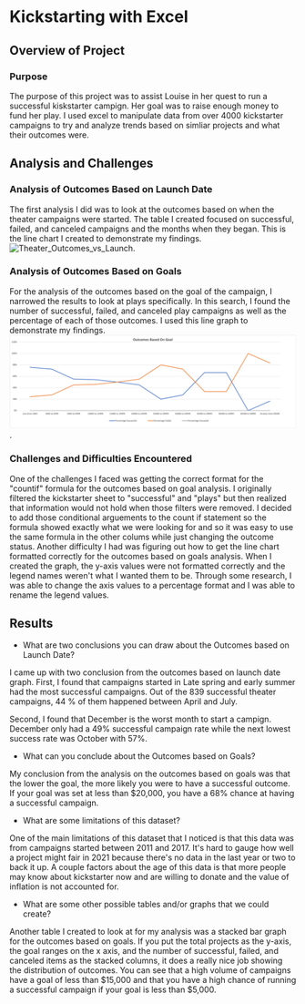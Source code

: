 # Kickstarting with Excel

## Overview of Project

### Purpose

The purpose of this project was to assist Louise in her quest to run a successful kiskstarter campign. Her goal was to raise enough money to fund her play. I used excel to manipulate data from over 4000 kickstarter campaigns to try and analyze trends based on simliar projects and what their outcomes were.

## Analysis and Challenges

### Analysis of Outcomes Based on Launch Date

The first analysis I did was to look at the outcomes based on when the theater campaigns were started. The table I created focused on successful, failed, and canceled campaigns and the months when they began. This is the line chart I created to demonstrate my findings. ![Theater_Outcomes_vs_Launch](/Users/adamschwartz/Desktop/Bootcamp/Crowdfunding_Analysis_Excel/Resources/Theater_Outcomes_vs_Launch.png).

### Analysis of Outcomes Based on Goals

For the analysis of the outcomes based on the goal of the campaign, I narrowed the results to look at plays specifically. In this search, I found the number of successful, failed, and canceled play campaigns as well as the percentage of each of those outcomes. I used this line graph to demonstrate my findings. ![Outcomes_vs_Goals](/Outcomes_vs_Goals.png).

### Challenges and Difficulties Encountered

One of the challenges I faced was getting the correct format for the "countif" formula for the outcomes based on goal analysis. I originally filtered the kickstarter sheet to "successful" and "plays" but then realized that information would not hold when those filters were removed. I decided to add those conditional arguements to the count if statement so the formula showed exactly what we were looking for and so it was easy to use the same formula in the other colums while just changing the outcome status. Another difficulty I had was figuring out how to get the line chart formatted correctly for the outcomes based on goals analysis. When I created the graph, the y-axis values were not formatted correctly and the legend names weren't what I wanted them to be. Through some research, I was able to change the axis values to a percentage format and I was able to rename the legend values.

## Results

- What are two conclusions you can draw about the Outcomes based on Launch Date?

I came up with two conclusion from the outcomes based on launch date graph. First, I found that campaigns started in Late spring and early summer had the most successful campaigns. Out of the 839 successful theater campaigns, 44 % of them happened between April and July.

Second, I found that December is the worst month to start a campign. December only had a 49% successful campaign rate while the next lowest success rate was October with 57%.

- What can you conclude about the Outcomes based on Goals?

My conclusion from the analysis on the outcomes based on goals was that the lower the goal, the more likely you were to have a successful outcome. If your goal was set at less than $20,000, you have a 68% chance at having a successful campaign.

- What are some limitations of this dataset?

One of the main limitations of this dataset that I noticed is that this data was from campaigns started between 2011 and 2017. It's hard to gauge how well a project might fair in 2021 because there's no data in the last year or two to back it up. A couple factors about the age of this data is that more people may know about kickstarter now and are willing to donate and the value of inflation is not accounted for.

- What are some other possible tables and/or graphs that we could create?

Another table I created to look at for my analysis was a stacked bar graph for the outcomes based on goals. If you put the total projects as the y-axis, the goal ranges on the x axis, and the number of successful, failed, and canceled items as the stacked columns, it does a really nice job showing the distribution of outcomes. You can see that a high volume of campaigns have a goal of less than $15,000 and that you have a high chance of running a successful campaign if your goal is less than $5,000.
